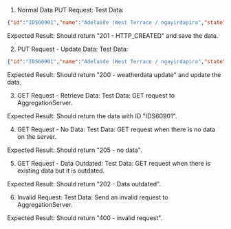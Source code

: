 1. Normal Data PUT Request:
Test Data:

```json
{"id":"IDS60901","name":"Adelaide (West Terrace / ngayirdapira","state":"SA","time_zone":"CST","lat":"-34.9","lon":"138.6","local_date_time":"15/04:00pm","local_date_time_full":"20230715160000","air_temp":"13.3","apparent_t":"9.5","cloud":"Partly cloudy","dewpt":"5.7","press":"1023.9","rel_hum":"60","wind_dir":"S","wind_spd_kmh":"15","wind_spd_kt":"8"}
```

Expected Result: Should return "201 - HTTP_CREATED" and save the data.

2. PUT Request - Update Data:
Test Data:

```json
{"id":"IDS60901","name":"Adelaide (West Terrace / ngayirdapira","state":"SA","time_zone":"CST","lat":"-34.9","lon":"138.6","local_date_time":"15/04:00pm","local_date_time_full":"20230715160000","air_temp":"14.5","apparent_t":"10.0","cloud":"Clear","dewpt":"4.5","press":"1024.5","rel_hum":"65","wind_dir":"N","wind_spd_kmh":"18","wind_spd_kt":"9"}
```

Expected Result: Should return "200 - weatherdata update" and update the data.

3. GET Request - Retrieve Data:
Test Data: GET request to AggregationServer.

Expected Result: Should return the data with ID "IDS60901".

4. GET Request - No Data:
Test Data: GET request when there is no data on the server.

Expected Result: Should return "205 - no data".

5. GET Request - Data Outdated:
Test Data: GET request when there is existing data but it is outdated.

Expected Result: Should return "202 - Data outdated".


6. Invalid Request:
Test Data: Send an invalid request to AggregationServer.

Expected Result: Should return "400 - invalid request".
